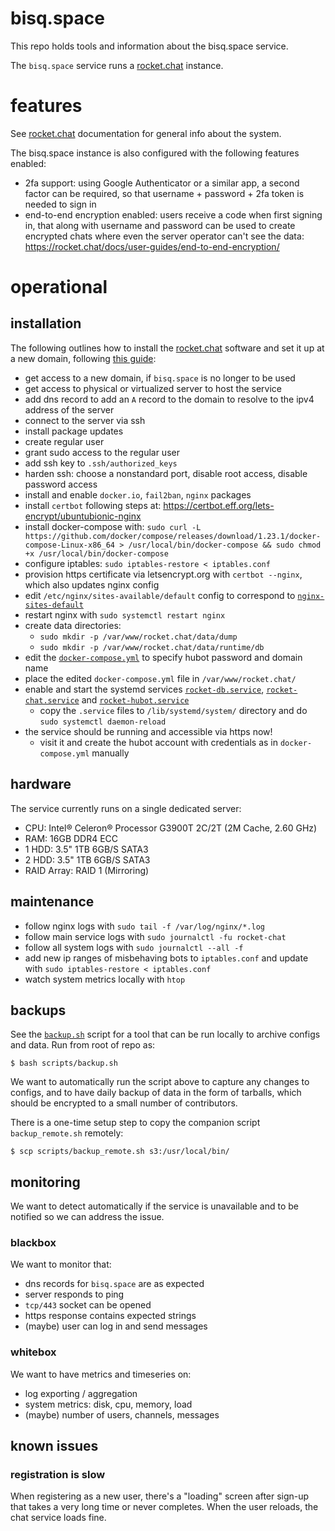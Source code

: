 # bisq.space

This repo holds tools and information about the bisq.space service.

The `bisq.space` service runs a [rocket.chat](https://rocket.chat) instance.

# features

See [rocket.chat](https://rocket.chat) documentation for general info about the
system.

The bisq.space instance is also configured with the following features enabled:

- 2fa support: using Google Authenticator or a similar app, a second factor can be required,
  so that username + password + 2fa token is needed to sign in
- end-to-end encryption enabled: users receive a code when first signing in, that along with username and password can be used
  to create encrypted chats where even the server operator can't see the data: https://rocket.chat/docs/user-guides/end-to-end-encryption/

# operational

## installation

The following outlines how to install the [rocket.chat](https://rocket.chat) software
and set it up at a new domain, following [this guide](https://rocket.chat/docs/installation/docker-containers/):

- get access to a new domain, if `bisq.space` is no longer to be used
- get access to physical or virtualized server to host the service
- add dns record to add an `A` record to the domain to resolve to the ipv4 address of the server
- connect to the server via ssh
- install package updates
- create regular user
- grant sudo access to the regular user
- add ssh key to `.ssh/authorized_keys`
- harden ssh: choose a nonstandard port, disable root access, disable password access
- install and enable `docker.io`, `fail2ban`, `nginx` packages
- install `certbot` following steps at: https://certbot.eff.org/lets-encrypt/ubuntubionic-nginx
- install docker-compose with: `sudo curl -L https://github.com/docker/compose/releases/download/1.23.1/docker-compose-Linux-x86_64 > /usr/local/bin/docker-compose && sudo chmod +x /usr/local/bin/docker-compose`
- configure iptables: `sudo iptables-restore < iptables.conf`
- provision https certificate via letsencrypt.org with `certbot --nginx`, which also updates nginx config
- edit `/etc/nginx/sites-available/default` config to correspond to [`nginx-sites-default`](conf/nginx-sites-default)
- restart nginx with `sudo systemctl restart nginx`
- create data directories:
  - `sudo mkdir -p /var/www/rocket.chat/data/dump`
  - `sudo mkdir -p /var/www/rocket.chat/data/runtime/db`
- edit the [`docker-compose.yml`](conf/docker-compose.yml) to specify hubot password and domain name
- place the edited `docker-compose.yml` file in `/var/www/rocket.chat/`
- enable and start the systemd services [`rocket-db.service`](conf/rocket-db.service), [`rocket-chat.service`](conf/rocket-chat.service) and [`rocket-hubot.service`](conf/rocket-hubot.service)
  - copy the `.service` files to `/lib/systemd/system/` directory and do `sudo systemctl daemon-reload`
- the service should be running and accessible via https now!
  - visit it and create the hubot account with credentials as in `docker-compose.yml` manually

## hardware

The service currently runs on a single dedicated server:

- CPU: Intel® Celeron® Processor G3900T 2C/2T (2M Cache, 2.60 GHz)
- RAM: 16GB DDR4 ECC
- 1 HDD: 3.5" 1TB 6GB/S SATA3
- 2 HDD: 3.5" 1TB 6GB/S SATA3
- RAID Array: RAID 1 (Mirroring)

## maintenance

- follow nginx logs with `sudo tail -f /var/log/nginx/*.log`
- follow main service logs with `sudo journalctl -fu rocket-chat`
- follow all system logs with `sudo journalctl --all -f`
- add new ip ranges of misbehaving bots to `iptables.conf` and update with `sudo iptables-restore < iptables.conf`
- watch system metrics locally with `htop`

## backups

See the [`backup.sh`](scripts/backup.sh) script for a tool that can be run locally to archive configs
and data. Run from root of repo as:

```
$ bash scripts/backup.sh
```

We want to automatically run the script above to capture any changes to configs, and to have daily backup
of data in the form of tarballs, which should be encrypted to a small number of contributors.

There is a one-time setup step to copy the companion script `backup_remote.sh` remotely:

```
$ scp scripts/backup_remote.sh s3:/usr/local/bin/
```

## monitoring

We want to detect automatically if the service is unavailable and to be notified so we can
address the issue.

### blackbox

We want to monitor that:

- dns records for `bisq.space` are as expected
- server responds to ping
- `tcp/443` socket can be opened
- https response contains expected strings
- (maybe) user can log in and send messages

### whitebox

We want to have metrics and timeseries on:

- log exporting / aggregation
- system metrics: disk, cpu, memory, load
- (maybe) number of users, channels, messages

## known issues

### registration is slow

When registering as a new user, there's a "loading" screen after sign-up that takes
a very long time or never completes. When the user reloads, the chat service loads fine.

